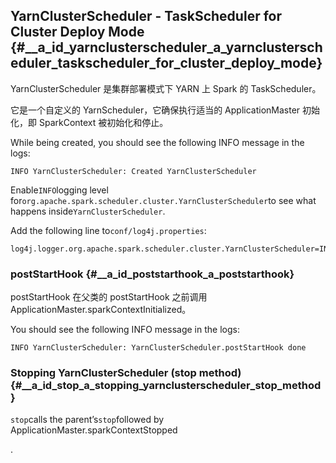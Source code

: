 ## YarnClusterScheduler - TaskScheduler for Cluster Deploy Mode {#__a_id_yarnclusterscheduler_a_yarnclusterscheduler_taskscheduler_for_cluster_deploy_mode}

YarnClusterScheduler 是集群部署模式下 YARN 上 Spark 的 TaskScheduler。

它是一个自定义的 YarnScheduler，它确保执行适当的 ApplicationMaster 初始化，即 SparkContext 被初始化和停止。

While being created, you should see the following INFO message in the logs:

```
INFO YarnClusterScheduler: Created YarnClusterScheduler
```

Enable`INFO`logging level for`org.apache.spark.scheduler.cluster.YarnClusterScheduler`to see what happens inside`YarnClusterScheduler`.

Add the following line to`conf/log4j.properties`:

```
log4j.logger.org.apache.spark.scheduler.cluster.YarnClusterScheduler=INFO
```

### postStartHook {#__a_id_poststarthook_a_poststarthook}

postStartHook 在父类的 postStartHook 之前调用 ApplicationMaster.sparkContextInitialized。

You should see the following INFO message in the logs:

```
INFO YarnClusterScheduler: YarnClusterScheduler.postStartHook done
```

### Stopping YarnClusterScheduler \(stop method\) {#__a_id_stop_a_stopping_yarnclusterscheduler_stop_method}

`stop`calls the parent’s`stop`followed by ApplicationMaster.sparkContextStopped

.









